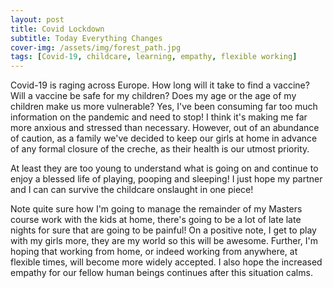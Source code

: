 ```yaml
---
layout: post
title: Covid Lockdown
subtitle: Today Everything Changes
cover-img: /assets/img/forest_path.jpg
tags: [Covid-19, childcare, learning, empathy, flexible working]
---
```

Covid-19 is raging across Europe. How long will it take to find a vaccine? Will a vaccine be safe for my children? Does my 
age or the age of my children make us more vulnerable? Yes, I've been consuming far too much information on the pandemic 
and need to stop! I think it's making me far more anxious and stressed than necessary. However, out of an abundance of 
caution, as a family we've decided to keep our girls at home in advance of any formal closure of the creche, as their health 
is our utmost priority. 

At least they are too young to understand what is going on and continue to enjoy a blessed life of playing, pooping and 
sleeping! I just hope my partner and I can can survive the childcare onslaught in one piece! 

Note quite sure how I'm going to manage the remainder of my Masters course work with the kids at home, there's going to be 
a lot of late late nights for sure that are going to be painful! On a positive note, I get to play with my girls more, 
they are my world so this will be awesome. Further, I'm hoping that working from home, or indeed working from anywhere, at 
flexible times, will become more widely accepted. I also hope the increased empathy for our fellow human beings continues 
after this situation calms.